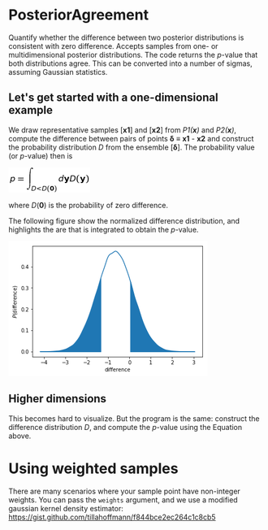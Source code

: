 # PosteriorAgreement

Quantify whether the difference between two posterior distributions is consistent with zero difference. Accepts samples from one- or multidimensional posterior distributions. The code returns the *p*-value that both distributions agree. This can be converted into a number of sigmas, assuming Gaussian statistics.

## Let's get started with a one-dimensional example

We draw representative samples [**x1**] and [**x2**] from *P1(**x**)* and *P2(**x**)*, compute the difference between pairs of points **δ** ≡ **x1** - **x2** and construct the probability distribution *D* from the ensemble [**δ**]. The probability value (or *p*-value) then is

![](eqn.png)

where *D*(**0**) is the probability of zero difference.

The following figure show the normalized difference distribution, and highlights the are that is integrated to obtain the *p*-value.

![](one-d_example.png)

## Higher dimensions

This becomes hard to visualize. But the program is the same: construct the difference distribution *D*, and compute the *p*-value using the Equation above.

# Using weighted samples
There are many scenarios where your sample point have non-integer weights. You can pass the `weights` argument, and we use a modified gaussian kernel density estimator:
https://gist.github.com/tillahoffmann/f844bce2ec264c1c8cb5
